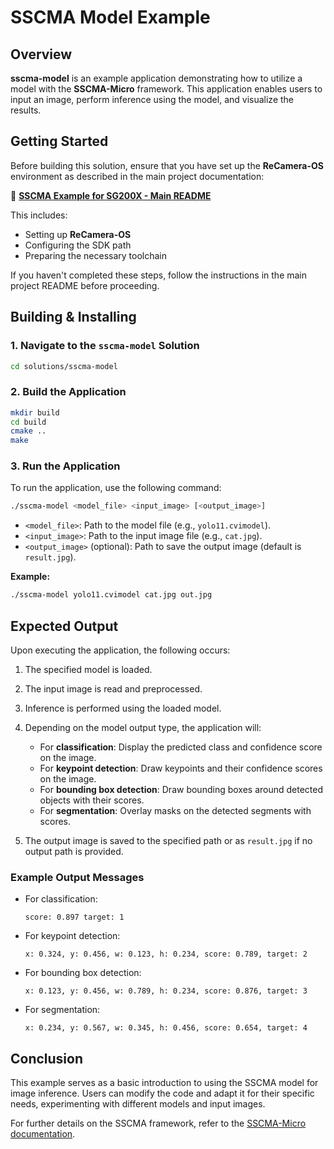 # SSCMA Model Example

## Overview

**sscma-model** is an example application demonstrating how to utilize a model with the **SSCMA-Micro** framework. This application enables users to input an image, perform inference using the model, and visualize the results.

## Getting Started

Before building this solution, ensure that you have set up the **ReCamera-OS** environment as described in the main project documentation:

🔗 **[SSCMA Example for SG200X - Main README](../../README.md)**

This includes:

- Setting up **ReCamera-OS**
- Configuring the SDK path
- Preparing the necessary toolchain

If you haven't completed these steps, follow the instructions in the main project README before proceeding.

## Building & Installing

### 1. Navigate to the `sscma-model` Solution

```bash
cd solutions/sscma-model
```

### 2. Build the Application

```bash
mkdir build
cd build
cmake ..
make
```

### 3. Run the Application

To run the application, use the following command:

```bash
./sscma-model <model_file> <input_image> [<output_image>]
```

- `<model_file>`: Path to the model file (e.g., `yolo11.cvimodel`).
- `<input_image>`: Path to the input image file (e.g., `cat.jpg`).
- `<output_image>` (optional): Path to save the output image (default is `result.jpg`).

**Example:**

```bash
./sscma-model yolo11.cvimodel cat.jpg out.jpg
```

## Expected Output

Upon executing the application, the following occurs:

1. The specified model is loaded.
2. The input image is read and preprocessed.
3. Inference is performed using the loaded model.
4. Depending on the model output type, the application will:

   - For **classification**: Display the predicted class and confidence score on the image.
   - For **keypoint detection**: Draw keypoints and their confidence scores on the image.
   - For **bounding box detection**: Draw bounding boxes around detected objects with their scores.
   - For **segmentation**: Overlay masks on the detected segments with scores.

5. The output image is saved to the specified path or as `result.jpg` if no output path is provided.

### Example Output Messages

- For classification:
  ```
  score: 0.897 target: 1
  ```

- For keypoint detection:
  ```
  x: 0.324, y: 0.456, w: 0.123, h: 0.234, score: 0.789, target: 2
  ```

- For bounding box detection:
  ```
  x: 0.123, y: 0.456, w: 0.789, h: 0.234, score: 0.876, target: 3
  ```

- For segmentation:
  ```
  x: 0.234, y: 0.567, w: 0.345, h: 0.456, score: 0.654, target: 4
  ```

## Conclusion

This example serves as a basic introduction to using the SSCMA model for image inference. Users can modify the code and adapt it for their specific needs, experimenting with different models and input images.

For further details on the SSCMA framework, refer to the [SSCMA-Micro documentation](https://github.com/Seeed-Studio/SSCMA-Micro).
